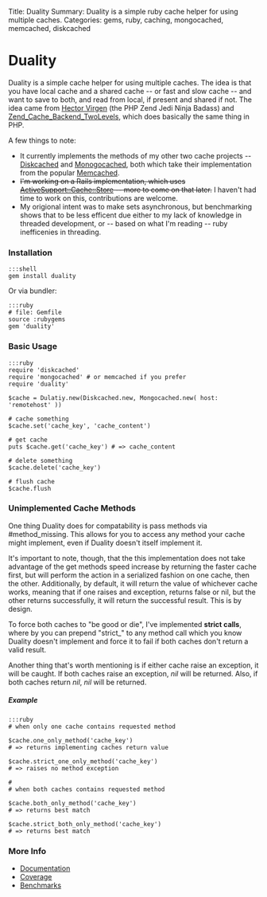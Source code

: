 Title: Duality
Summary: Duality is a simple ruby cache helper for using multiple caches.
Categories: gems, ruby, caching, mongocached, memcached, diskcached

# Duality

Duality is a simple cache helper for using multiple caches. The idea is that you have local cache and a shared cache -- or fast and slow cache -- and want to save to both, and read from local, if present and shared if not. The idea came from [Hector Virgen](http://www.virgentech.com/) (the PHP Zend Jedi Ninja Badass) and [Zend_Cache_Backend_TwoLevels](http://framework.zend.com/manual/en/zend.cache.backends.html#zend.cache.backends.twolevels), which does basically the same thing in PHP.

A few things to note:

* It currently implements the methods of my other two cache projects -- [Diskcached](/gems/diskcached) and [Monogocached](/gems/mongocached), both which take their implementation from the popular [Memcached](https://rubygems.org/gems/memcached).
* ~~I'm working on a Rails implementation, which uses [ActiveSupport::Cache::Store](http://api.rubyonrails.org/classes/ActiveSupport/Cache/Store.html) -- more to come on that later.~~ I haven't had time to work on this, contributions are welcome.
* My origional intent was to make sets asynchronous, but benchmarking shows that to be less efficent due either to my lack of knowledge in threaded development, or -- based on what I'm reading -- ruby inefficenies in threading.


### Installation

    :::shell
    gem install duality

Or via bundler:

    :::ruby
    # file: Gemfile
    source :rubygems
    gem 'duality'


### Basic Usage

    :::ruby
    require 'diskcached'
    require 'mongocached' # or memcached if you prefer
    require 'duality'

    $cache = Dulatiy.new(Diskcached.new, Mongocached.new( host: 'remotehost' ))

    # cache something
    $cache.set('cache_key', 'cache_content')

    # get cache
    puts $cache.get('cache_key') # => cache_content

    # delete something
    $cache.delete('cache_key')

    # flush cache
    $cache.flush

### Unimplemented Cache Methods

One thing Duality does for compatability is pass methods via #method_missing. This allows for you to access any method your cache might implement, even if Duality doesn't itself implement it.

It's important to note, though, that the this implementation does not take advantage of the get methods speed increase by returning the faster cache first, but will perform the action in a serialized fashion on one cache, then the other. Additionally, by default, it will return the value of whichever cache works, meaning that if one raises and exception, returns false or nil, but the other returns successfully, it will return the successful result. This is by design.

To force both caches to "be good or die", I've implemented **strict calls**, where by you can prepend "strict_" to any method call which you know Duality doesn't implement and force it to fail if both caches don't return a valid result.

Another thing that's worth mentioning is if either cache raise an exception, it will be caught. If both caches raise an exception, *nil* will be returned. Also, if both caches return *nil*, *nil* will be returned.

##### Example

    :::ruby
    # when only one cache contains requested method

    $cache.one_only_method('cache_key')
    # => returns implementing caches return value

    $cache.strict_one_only_method('cache_key')
    # => raises no method exception

    #
    # when both caches contains requested method

    $cache.both_only_method('cache_key')
    # => returns best match

    $cache.strict_both_only_method('cache_key')
    # => returns best match


### More Info

* [Documentation](http://jmervine.github.io/duality/doc/Duality.html)
* [Coverage](http://jmervine.github.io/duality/coverage/#_AllFiles)
* [Benchmarks](https://github.com/jmervine/duality/blob/master/BENCHMARK.md)
